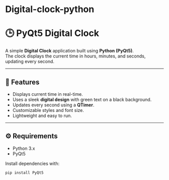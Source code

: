 # Digital-clock-python


# 🕒 PyQt5 Digital Clock

A simple **Digital Clock** application built using **Python (PyQt5)**.  
The clock displays the current time in hours, minutes, and seconds, updating every second.  

---

## 📌 Features
- Displays current time in real-time.
- Uses a sleek **digital design** with green text on a black background.
- Updates every second using a **QTimer**.
- Customizable styles and font size.
- Lightweight and easy to run.

---



## ⚙️ Requirements
- Python 3.x
- PyQt5

Install dependencies with:
```bash
pip install PyQt5

